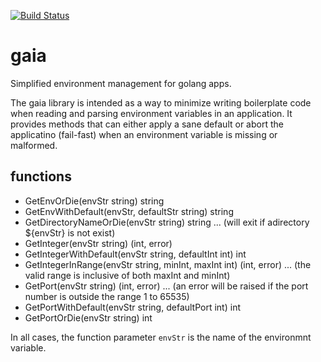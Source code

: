 [![Build Status](https://travis-ci.org/bpmason1/gaia.svg?branch=master)](https://travis-ci.org/bpmason1/gaia)

# gaia
Simplified environment management for golang apps.

The gaia library is intended as a way to minimize writing boilerplate code when reading and parsing environment variables in an application.  It provides methods that can either apply a sane default or abort the applicatino (fail-fast) when an environment variable is missing or malformed.

## functions
* GetEnvOrDie(envStr string) string
* GetEnvWithDefault(envStr, defaultStr string) string
* GetDirectoryNameOrDie(envStr string) string   ... (will exit if adirectory ${envStr} is not exist)
* GetInteger(envStr string) (int, error)
* GetIntegerWithDefault(envStr string, defaultInt int) int
* GetIntegerInRange(envStr string, minInt, maxInt int) (int, error) ... (the valid range is inclusive of both maxInt and minInt)
* GetPort(envStr string) (int, error) ... (an error will be raised if the port number is outside the range 1 to 65535)
* GetPortWithDefault(envStr string, defaultPort int) int
* GetPortOrDie(envStr string) int

In all cases, the function parameter `envStr` is the name of the environmnt variable.
